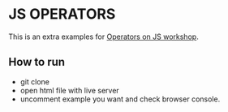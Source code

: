 # JS OPERATORS 
This is an extra examples for [Operators on JS workshop](https://github.com/gazaskygeeks/Fundamentals-course/blob/master/coursebook/Week%2003/session-06/operators.md).

## How to run
- git clone
- open html file with live server
- uncomment example you want and check browser console.